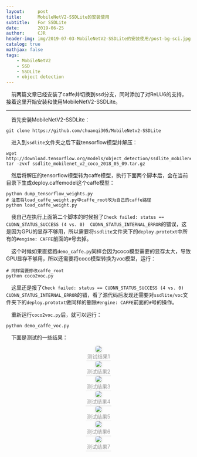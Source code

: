 ```yaml
---
layout:     post
title:      MobileNetV2-SSDLite的安装使用
subtitle:   For SSDLite
date:       2019-06-25
author:     CJR
header-img: img/2019-07-03-MobileNetV2-SSDLite的安装使用/post-bg-sci.jpg
catalog: true
mathjax: false
tags:
    - MobileNetV2
    - SSD
    - SSDLite
    - object detection
---
```


&emsp;前两篇文章已经安装了caffe并切换到ssd分支，同时添加了对ReLU6的支持，接着这里开始安装和使用MobileNetV2-SSDLite。

---

&emsp;首先安装MobileNetV2-SSDLite：

```
git clone https://github.com/chuanqi305/MobileNetv2-SSDLite
```

&emsp;进入到`ssdlite`文件夹之后下载tensorflow模型并解压：

```
wget http://download.tensorflow.org/models/object_detection/ssdlite_mobilenet_v2_coco_2018_05_09.tar.gz
tar -zvxf ssdlite_mobilenet_v2_coco_2018_05_09.tar.gz
```

&emsp;然后将解压的tensorflow模型转为caffe模型，执行下面两个脚本后，会在当前目录下生成deploy.caffemodel这个caffe模型：

```
python dump_tensorflow_weights.py
# 注意将load_caffe_weight.py中caffe_root改为自己的caffe路径
python load_caffe_weight.py
```

&emsp;我自己在执行上面第二个脚本的时候报了`Check failed: status == CUDNN_STATUS_SUCCESS (4 vs. 0)  CUDNN_STATUS_INTERNAL_ERROR`的错误，这是因为GPU的显存不够用，所以需要将`ssdlite`文件夹下的`deploy.prototxt`中所有的`#engine: CAFFE`前面的`#`号去掉。

&emsp;这个时候如果直接跑`demo_caffe.py`同样会因为coco模型需要的显存太大，导致GPU显存不够用，所以还需要将coco模型转换为voc模型，运行：

```
# 同样需要修改caffe_root
python coco2voc.py
```

&emsp;这里还是报了`Check failed: status == CUDNN_STATUS_SUCCESS (4 vs. 0)  CUDNN_STATUS_INTERNAL_ERROR`的错，看了源代码后发现还需要对`ssdlite/voc`文件夹下的`deploy.prototxt`做同样的删除`#engine: CAFFE`前面的`#`号的操作。

&emsp;重新运行`coco2voc.py`后，就可以运行：

```
python demo_caffe_voc.py
```

&emsp;下面是测试的一些结果：

<center>
    <img style="border-radius: 0.3125em;
    box-shadow: 0 2px 4px 0 rgba(34,36,38,.12),0 2px 10px 0 rgba(34,36,38,.08);" 
    src="https://raw.githubusercontent.com/ShowLo/ShowLo.github.io/master/img/2019-07-03-MobileNetV2-SSDLite的安装使用/000001test.jpg">
    <br>
    <div style="color:orange; border-bottom: 1px solid #d9d9d9;
    display: inline-block;
    color: #999;
    padding: 2px;">测试结果1</div>
</center>

<center>
    <img style="border-radius: 0.3125em;
    box-shadow: 0 2px 4px 0 rgba(34,36,38,.12),0 2px 10px 0 rgba(34,36,38,.08);" 
    src="https://raw.githubusercontent.com/ShowLo/ShowLo.github.io/master/img/2019-07-03-MobileNetV2-SSDLite的安装使用/000067test.jpg">
    <br>
    <div style="color:orange; border-bottom: 1px solid #d9d9d9;
    display: inline-block;
    color: #999;
    padding: 2px;">测试结果2</div>
</center>

<center>
    <img style="border-radius: 0.3125em;
    box-shadow: 0 2px 4px 0 rgba(34,36,38,.12),0 2px 10px 0 rgba(34,36,38,.08);" 
    src="https://raw.githubusercontent.com/ShowLo/ShowLo.github.io/master/img/2019-07-03-MobileNetV2-SSDLite的安装使用/000456test.jpg">
    <br>
    <div style="color:orange; border-bottom: 1px solid #d9d9d9;
    display: inline-block;
    color: #999;
    padding: 2px;">测试结果3</div>
</center>

<center>
    <img style="border-radius: 0.3125em;
    box-shadow: 0 2px 4px 0 rgba(34,36,38,.12),0 2px 10px 0 rgba(34,36,38,.08);" 
    src="https://raw.githubusercontent.com/ShowLo/ShowLo.github.io/master/img/2019-07-03-MobileNetV2-SSDLite的安装使用/000542test.jpg">
    <br>
    <div style="color:orange; border-bottom: 1px solid #d9d9d9;
    display: inline-block;
    color: #999;
    padding: 2px;">测试结果4</div>
</center>

<center>
    <img style="border-radius: 0.3125em;
    box-shadow: 0 2px 4px 0 rgba(34,36,38,.12),0 2px 10px 0 rgba(34,36,38,.08);" 
    src="https://raw.githubusercontent.com/ShowLo/ShowLo.github.io/master/img/2019-07-03-MobileNetV2-SSDLite的安装使用/001150test.jpg">
    <br>
    <div style="color:orange; border-bottom: 1px solid #d9d9d9;
    display: inline-block;
    color: #999;
    padding: 2px;">测试结果5</div>
</center>

<center>
    <img style="border-radius: 0.3125em;
    box-shadow: 0 2px 4px 0 rgba(34,36,38,.12),0 2px 10px 0 rgba(34,36,38,.08);" 
    src="https://raw.githubusercontent.com/ShowLo/ShowLo.github.io/master/img/2019-07-03-MobileNetV2-SSDLite的安装使用/001763test.jpg">
    <br>
    <div style="color:orange; border-bottom: 1px solid #d9d9d9;
    display: inline-block;
    color: #999;
    padding: 2px;">测试结果6</div>
</center>

<center>
    <img style="border-radius: 0.3125em;
    box-shadow: 0 2px 4px 0 rgba(34,36,38,.12),0 2px 10px 0 rgba(34,36,38,.08);" 
    src="https://raw.githubusercontent.com/ShowLo/ShowLo.github.io/master/img/2019-07-03-MobileNetV2-SSDLite的安装使用/004545test.jpg">
    <br>
    <div style="color:orange; border-bottom: 1px solid #d9d9d9;
    display: inline-block;
    color: #999;
    padding: 2px;">测试结果7</div>
</center>